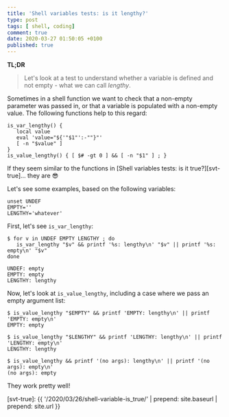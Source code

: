 ```yaml
---
title: 'Shell variables tests: is it lengthy?'
type: post
tags: [ shell, coding]
comment: true
date: 2020-03-27 01:50:05 +0100
published: true
---
```


**TL;DR**

> Let's look at a test to understand whether a variable is defined and not
> empty - what we can call *lengthy*.

Sometimes in a shell function we want to check that a non-empty parameter
was passed in, or that a variable is populated with a non-empty value. The
following functions help to this regard:

```shell
is_var_lengthy() {
   local value
   eval 'value="${'"$1"':-""}"'
   [ -n "$value" ]
}
is_value_lengthy() { [ $# -gt 0 ] && [ -n "$1" ] ; }
```

If they seem similar to the functions in [Shell variables tests: is it
true?][svt-true]... they are 😎

Let's see some examples, based on the following variables:

```shell
unset UNDEF
EMPTY=''
LENGTHY='whatever'
```

First, let's see `is_var_lengthy`:

```shell
$ for v in UNDEF EMPTY LENGTHY ; do
   is_var_lengthy "$v" && printf '%s: lengthy\n' "$v" || printf '%s: empty\n' "$v"
done

UNDEF: empty
EMPTY: empty
LENGTHY: lengthy
```

Now, let's look at `is_value_lengthy`, including a case where we pass an
empty argument list:

```shell
$ is_value_lengthy "$EMPTY" && printf 'EMPTY: lengthy\n' || printf 'EMPTY: empty\n'
EMPTY: empty

$ is_value_lengthy "$LENGTHY" && printf 'LENGTHY: lengthy\n' || printf 'LENGTHY: empty\n'
LENGTHY: lengthy

$ is_value_lengthy && printf '(no args): lengthy\n' || printf '(no args): empty\n'
(no args): empty
```

They work pretty well!

[svt-true]: {{ '/2020/03/26/shell-variable-is_true/' | prepend: site.baseurl | prepend: site.url }}
